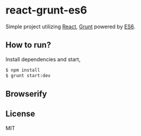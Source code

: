 # react-grunt-es6

Simple project utilizing [React](http://facebook.github.io/react/), [Grunt](http://gruntjs.com/) powered by [ES6](https://github.com/lukehoban/es6features).

## How to run?

Install dependencies and start,

```bash
$ npm install
$ grunt start:dev
```

## Browserify


## License

MIT
